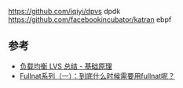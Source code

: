 https://github.com/iqiyi/dpvs
dpdk
https://github.com/facebookincubator/katran
ebpf


## 参考

- [负载均衡 LVS 总结 - 基础原理](https://blog.csdn.net/liwei0526vip/article/details/103104483)
- [Fullnat系列（一）：到底什么时候需要用fullnat呢？](https://ieevee.com/tech/2015/12/08/fullnat.html)